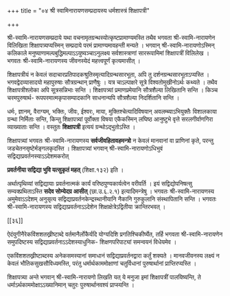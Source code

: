 +++
title = "०४ श्री स्वामिनारायणसम्प्रदायस्य धर्मशास्त्रं शिक्षापत्री"

+++

श्री-स्वामि-नारायणसम्प्रदाये यथा वचनामृतग्रन्थस्योत्कृष्टप्रामाण्यमस्ति तथैव भगवता श्री-स्वामि-नारायणेन विलिखिता शिक्षापत्र्यप्यस्मिन् सम्प्रदाये परमं प्रामाण्यमावहन्ती मन्यते । भगवान् श्री-स्वामि-नारायणोऽस्मिन् कलिकाले मनुष्याणामल्पबुद्धिमल्पाऽऽयुष्यञ्चाऽनुलक्ष्य सर्वशास्त्राणां साररूपामिमां शिक्षापत्रीं विलिलेख । भगवतः श्री-स्वामि-नारायणस्य जीवनस्येदं महत्त्वपूर्णं कृत्यमासीत् ।

शिक्षापत्रीयं न केवलं सदाचारप्रतिपादकश्रुतिस्मृत्यादिग्रन्थसारभूता, अपि तु दर्शनग्रन्थसारभूताऽप्यस्ति । भगवद्वेदव्यासादयो महापुरुषाः सौत्रग्रन्थान् प्राणैषुः । यत्र चाऽल्पाक्षरे सूत्रे विश्वतोमुखीनोऽर्थः कथ्यते । तथैव शिक्षापत्रीश्लोका अपि सूत्रसन्निभाः सन्ति । शिक्षापत्र्यां प्रमाणप्रमेयानि सौत्रशैल्या लिखितानि सन्ति । किञ्च चरमपुरुषार्थ- रूपपरमात्मकृपासम्पादकानि साधनान्यपि सौत्रशैल्या निदर्शितानि सन्ति ।

धर्मः, ज्ञानम्, वैराग्यम्, भक्तिः, जीवः, ईश्वरः, माया, मुक्तिश्चेत्यादिविषयान् अवलम्ब्याऽभियुक्तैः विशालकाया ग्रन्था निर्मिताः सन्ति, किन्तु शिक्षापत्र्यां पूर्वोक्ता विषया एकैकस्मिन् लघिष्ठ आनुष्टुभे वृत्ते सरलगीर्वाणगिरा व्याख्याताः सन्ति । वस्तुतः **शिक्षापत्री** इत्ययं ग्रन्थोऽद्भुतोऽस्ति ।

शिक्षापत्र्यां भगवतः श्री-स्वामि-नारायणस्य **सर्वजीवहितावहमन्त्रो** न  केवलं मानवानां वा प्राणिनां कृते, परन्तु जडचेतनसृष्टेर्मङ्गलकृदस्ति । शिक्षापत्र्यां भगवान् श्री-स्वामि-नारायणोऽधिभुवं सद्विद्याप्रवर्तनस्याऽऽदेशमकरोत्

**प्रवर्तनीया सद्विद्या भुवि यत्सुकृतं महत्** (शिक्षा.१३२) इति ।

अर्थात्पृथिव्यां सद्विद्यायाः प्रवर्तनात्मकं कार्यं वरिष्ठपुण्यकार्यत्वेन वरीवर्ति । इयं सद्विद्योपनिषत्सु सम्यक्प्रथिताऽस्ति **सदेव सोम्येदग्र आसीत्** (छा.उ.६.२.१) इत्यादिमन्त्रेषु । भगवतः श्री-स्वामि-नारायणस्य अमुमेवाऽऽदेशम् अनुसृत्य सद्विद्याप्रवर्तनकेन्द्रस्थानीयानि नैकानि गुरुकुलानि संस्थापितानि सन्ति । भगवतः श्री-स्वामि-नारायणस्य सद्विद्याप्रवर्तनाऽऽदेशेन शिक्षाक्षेत्रेऽद्वितीया क्रान्तिरभवत् ।



[[३६]]

ऐदंयुगीनैरेकविंशशतख्रीष्टाब्दे वर्तमानैर्लोकैर्यदि योग्यदिशि प्रगतिश्चिकीर्ष्येत, तर्हि भगवता श्री-स्वामि-नारायणेन समुपदिष्टस्य सद्विद्याप्रवर्तनाऽऽदेशस्याधुनिक- शिक्षणपरिपाट्यां समन्वयनं विधेयमेव ।

एकविंशशतख्रीष्टाब्दस्य अनेकसमस्यानां समाधानं सद्विद्याप्रवर्तनद्वारा कर्तुं शक्यते । मानवजीवनस्य लक्ष्यं न केवलं भौतिकसुखसौविध्यमस्ति, परंतु धर्मार्थकाममोक्षाणां चतुर्विधानां पुरुषार्थानां प्राप्तिरप्यस्ति ।

शिक्षापत्र्या अन्ते भगवान् श्री-स्वामि-नारायणो लिखति यत् ये मनुजा इमां शिक्षापत्रीं पालयिष्यन्ति, ते धर्माऽर्थकाममोक्षाऽऽख्यानिमान् चतुरः पुरुषार्थानवश्यं प्राप्स्यन्ति ।
